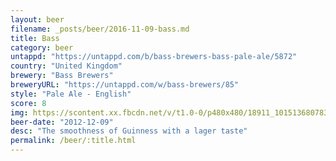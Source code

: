 ```yaml
---
layout: beer
filename: _posts/beer/2016-11-09-bass.md
title: Bass
category: beer
untappd: "https://untappd.com/b/bass-brewers-bass-pale-ale/5872"
country: "United Kingdom"
brewery: "Bass Brewers"
breweryURL: "https://untappd.com/w/bass-brewers/85"
style: "Pale Ale - English"
score: 8
img: https://scontent.xx.fbcdn.net/v/t1.0-0/p480x480/18911_10151368078368745_1781250452_n.jpg?oh=20fec9dbb5a61ead96325ec9977169b7&oe=5926615D
beer-date: "2012-12-09"
desc: "The smoothness of Guinness with a lager taste"
permalink: /beer/:title.html
---
```


